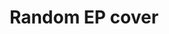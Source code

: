 ---
image_path: /images/random EP cover.jpeg
title: Random EP cover
weight: 5
offset:
    x: 1rem
    y: -1rem
---